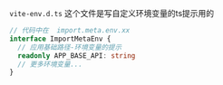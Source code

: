 `vite-env.d.ts` 这个文件是写自定义环境变量的ts提示用的

```ts
// 代码中在  import.meta.env.xx
interface ImportMetaEnv {
  // 应用基础路径-环境变量的提示
  readonly APP_BASE_API: string
  // 更多环境变量...
}
```
